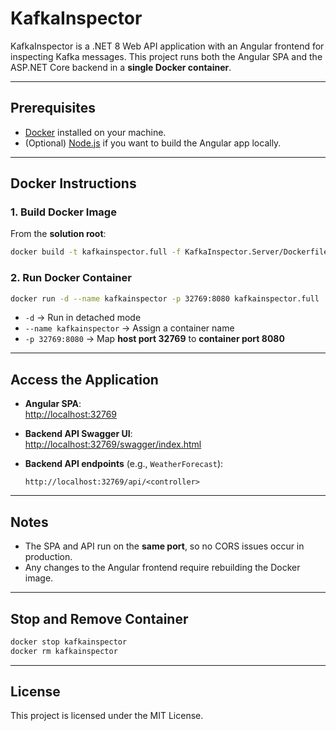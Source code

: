 # KafkaInspector

KafkaInspector is a .NET 8 Web API application with an Angular frontend for inspecting Kafka messages. This project runs both the Angular SPA and the ASP.NET Core backend in a **single Docker container**.

---

## Prerequisites

- [Docker](https://www.docker.com/get-started) installed on your machine.
- (Optional) [Node.js](https://nodejs.org/) if you want to build the Angular app locally.

---

## Docker Instructions

### 1. Build Docker Image

From the **solution root**:

```bash
docker build -t kafkainspector.full -f KafkaInspector.Server/Dockerfile .
```

### 2. Run Docker Container

```bash
docker run -d --name kafkainspector -p 32769:8080 kafkainspector.full
```

- `-d` → Run in detached mode  
- `--name kafkainspector` → Assign a container name  
- `-p 32769:8080` → Map **host port 32769** to **container port 8080**

---

## Access the Application

- **Angular SPA**:  
  [http://localhost:32769](http://localhost:32769)

- **Backend API Swagger UI**:  
  [http://localhost:32769/swagger/index.html](http://localhost:32769/swagger/index.html)

- **Backend API endpoints** (e.g., `WeatherForecast`):  
  ```
  http://localhost:32769/api/<controller>
  ```

---

## Notes

- The SPA and API run on the **same port**, so no CORS issues occur in production.  
- Any changes to the Angular frontend require rebuilding the Docker image.

---

## Stop and Remove Container

```bash
docker stop kafkainspector
docker rm kafkainspector
```

---

## License

This project is licensed under the MIT License.